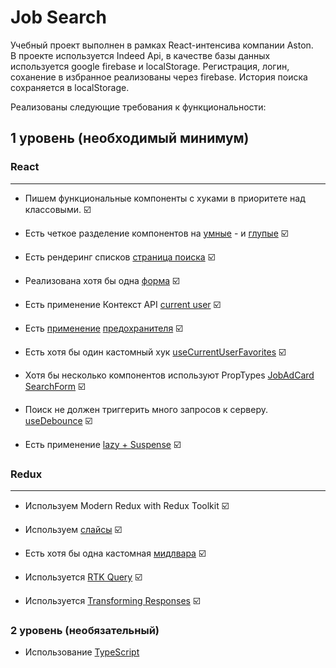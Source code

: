 # Job Search

Учебный проект выполнен в рамках React-интенсива компании Aston.  
В проекте используется Indeed Api, в качестве базы данных используется google firebase и localStorage. Регистрация, логин, соханение в избранное реализованы через firebase. История поиска сохраняется в localStorage.

Реализованы следующие требования к функциональности:

## 1 уровень (необходимый минимум)

### React

---

- Пишем функциональные компоненты c хуками в приоритете над классовыми. ☑️ 

- Есть четкое разделение компонентов на [умные](src/pages/Main/Main.tsx) - и [глупые](src/components/Layout/Layout.tsx) ☑️

- Есть рендеринг списков [страница поиска](src/pages/SearchPage/SearchPage.tsx) ☑️

- Реализована хотя бы одна [форма](src/pages/Login/Login.tsx) ☑️

- Есть применение Контекст API [current user](src/contexts/CurrentUserContext.ts) ☑️

- Есть [применение](src/components/Layout/Layout.tsx) [предохранителя](src/components/ErrorFallback.tsx) ☑️

- Есть хотя бы один кастомный хук [useCurrentUserFavorites](src/hooks/useCurrentUserFavorites.ts) ☑️

- Хотя бы несколько компонентов используют PropTypes [JobAdCard](src/components/JobAdCard/JobAdCard.tsx) [SearchForm](src/components/SearchForm/SearchForm.tsx) ☑️

- Поиск не должен триггерить много запросов к серверу. [useDebounce](src/hooks/useDebounce.ts) ☑️

- Есть применение [lazy + Suspense](src/components/Layout/Layout.tsx) ☑️

### Redux

---

- Используем Modern Redux with Redux Toolkit ☑️

- Используем [слайсы](src/redux/historySlice.ts) ☑️

- Есть хотя бы одна кастомная [мидлвара](src/redux/manageLSMiddleware.ts) ☑️

- Используется [RTK Query](src/redux/jobAdsApi.ts) ☑️

- Используется [Transforming Responses](src/redux/jobAdsApi.ts) ☑️

### 2 уровень (необязательный)  

- Использование [TypeScript](tsconfig.json)
